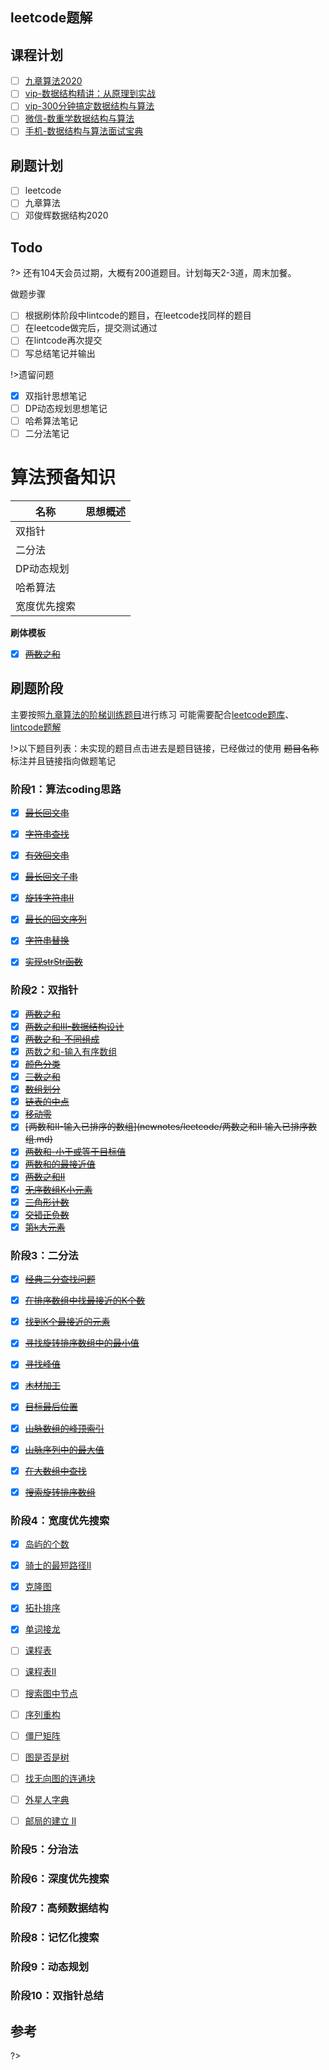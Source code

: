 ## leetcode题解

## 课程计划

- [ ] [九章算法2020]()
- [ ] [vip-数据结构精讲：从原理到实战](https://kaiwu.lagou.com/course/courseInfo.htm?courseId=20#/detail/pc?id=513)   
- [ ] [vip-300分钟搞定数据结构与算法](https://kaiwu.lagou.com/course/courseInfo.htm?courseId=3#/detail/pc?id=34) 
- [ ] [微信-数重学数据结构与算法](https://kaiwu.lagou.com/course/courseInfo.htm?courseId=185&sid=20-h5Url-0&buyFrom=2&pageId=1pz4#/content)  
- [ ] [手机-数据结构与算法面试宝典](https://kaiwu.lagou.com/course/courseInfo.htm?courseId=685&sid=20-h5Url-0&buyFrom=2&pageId=1pz4#/) 

## 刷题计划

- [ ] leetcode
- [ ] 九章算法
- [ ] 邓俊辉数据结构2020

## Todo

?> 还有104天会员过期，大概有200道题目。计划每天2-3道，周末加餐。

做题步骤
- [ ] 根据刷体阶段中lintcode的题目，在leetcode找同样的题目
- [ ] 在leetcode做完后，提交测试通过
- [ ] 在lintcode再次提交
- [ ] 写总结笔记并输出

!>遗留问题
- [x] 双指针思想笔记
- [ ] DP动态规划思想笔记
- [ ] 哈希算法笔记
- [ ] 二分法笔记

# 算法预备知识

| 名称  | 思想概述  |
|---|---|
| 双指针  |   |
| 二分法  |   |
| DP动态规划  |   |
| 哈希算法  |   |
| 宽度优先搜索  |   |

**刷体模板**

- [x] [~~两数之和~~](newnotes/leetcode/twoSum.md)

## **刷题阶段**

主要按照[九章算法的阶梯训练题目](https://www.lintcode.com/ladder/161/)进行练习
可能需要配合[leetcode题库](https://leetcode-cn.com/problemset/all/?search=%E5%AD%97%E7%AC%A6%E4%B8%B2%E6%9F%A5%E6%89%BE)、[lintcode题解](https://www.jiuzhang.com/problem)

!>以下题目列表：未实现的题目点击进去是题目链接，已经做过的使用 ~~题目名称~~ 标注并且链接指向做题笔记

### 阶段1：算法coding思路
- [x] ~~[最长回文串](newnotes/leetcode/最长回文串.md)~~
- [x] ~~[字符串查找](newnotes/leetcode/字符串查找.md)~~
- [x] ~~[有效回文串](newnotes/leetcode/验证回文串.md)~~
- [x] ~~[最长回文子串](newnotes/leetcode/最长回文子串.md)~~
- [x] ~~[旋转字符串II](newnotes/leetcode/旋转字符串II.md)~~
- [x] ~~[最长的回文序列](newnotes/leetcode/最长回文子序列.md)~~
- [x] ~~[字符串替换](newnotes/leetcode/字符串替换.md)~~
- [x] ~~[实现strStr函数](newnotes/leetcode/实现strStr函数.md)~~


### 阶段2：双指针
- [x] ~~[两数之和](newnotes/leetcode/两数之和.md)~~
- [x] ~~[两数之和III-数据结构设计](newnotes/leetcode/两数之和III-数据结构设计.md)~~
- [x] ~~[两数之和-不同组成](newnotes/leetcode/两数之和-不同组成.md)~~
- [x] [两数之和-输入有序数组](https://leetcode-cn.com/problems/two-sum-ii-input-array-is-sorted/)
- [x] ~~[颜色分类](newnotes/leetcode/颜色分类.md)~~
- [x] ~~[三数之和](newnotes/leetcode/三数之和.md)~~
- [x] ~~[数组划分](newnotes/leetcode/数组划分.md)~~
- [x] ~~[链表的中点](newnotes/leetcode/链表的中间节点.md)~~
- [x] ~~[移动零](newnotes/leetcode/移动零.md)~~
- [x] ~~[两数和II-输入已排序的数组](newnotes/leetcode/两数之和II 输入已排序数组.md)~~
- [x] ~~[两数和-小于或等于目标值](newnotes/leetcode/两数和-小于或等于目标值.md)~~
- [x] ~~[两数和的最接近值](newnotes/leetcode/两数和的最接近值.md)~~
- [x] ~~[两数之和II](newnotes/leetcode/两数之和II.md)~~
- [x] ~~[无序数组K小元素](newnotes/leetcode/无序数组K小元素.md)~~
- [x] ~~[三角形计数](newnotes/leetcode/三角形计数.md)~~
- [x] ~~[交错正负数](newnotes/leetcode/交错正负数.md)~~
- [x] ~~[第k大元素](newnotes/leetcode/第k大元素.md)~~

### 阶段3：二分法
- [x] ~~[经典二分查找问题](newnotes/leetcode/经典二分查找.md)~~
- [x] ~~[在排序数组中找最接近的K个数](newnotes/leetcode/在排序数组中找最接近的K个数.md)~~
- [x] ~~[找到K个最接近的元素](newnotes/leetcode/找到K个最接近的元素.md)~~
- [x] ~~[寻找旋转排序数组中的最小值](newnotes/leetcode/寻找旋转排序数组中的最小值.md)~~
- [x] ~~[寻找峰值](newnotes/leetcode/寻找山峰.md)~~
- [x] ~~[木材加工](newnotes/leetcode/木材加工.md)~~
- [x] ~~[目标最后位置](newnotes/leetcode/经典二分查找.md)~~
- [x] ~~[山脉数组的峰顶索引](newnotes/leetcode/山脉数组的峰顶索引.md)~~
- [x] ~~[山脉序列中的最大值](newnotes/leetcode/山脉序列的最大值.md)~~
- [x] ~~[在大数组中查找](newnotes/leetcode/在大数中查找.md)~~
- [x] ~~[搜索旋转排序数组](newnotes/leetcode/搜索旋转排序数组.md)~~


### 阶段4：宽度优先搜索
- [x] [岛屿的个数](newnotes/leetcode/岛屿的个数.md)
- [x] [骑士的最短路径II](newnotes/leetcode/骑士的最短路径II.md)
- [x] [克隆图](newnotes/leetcode/克隆图.md) 
- [x] [拓扑排序](newnotes/leetcode/拓扑排序.md) 
- [x] [单词接龙](newnotes/leetcode/单词接龙.md)
- [ ] [课程表](https://www.lintcode.com/problem/615/?_from=ladder&fromId=161) 
- [ ] [课程表II](https://www.lintcode.com/problem/616/?_from=ladder&fromId=161) 
- [ ] [搜索图中节点](https://www.lintcode.com/problem/618/?_from=ladder&fromId=161) 
- [ ] [序列重构](https://www.lintcode.com/problem/605/?_from=ladder&fromId=161) 
- [ ] [僵尸矩阵](https://www.lintcode.com/problem/598/?_from=ladder&fromId=161) 
- [ ] [图是否是树](https://www.lintcode.com/problem/178/?_from=ladder&fromId=161) 
- [ ] [找无向图的连通块](https://www.lintcode.com/problem/431/?_from=ladder&fromId=161) 
- [ ] [外星人字典](https://www.lintcode.com/problem/892/?_from=ladder&fromId=161) 
- [ ] [邮局的建立 II](https://www.lintcode.com/problem/573/?_from=ladder&fromId=161) 



### 阶段5：分治法
### 阶段6：深度优先搜索
### 阶段7：高频数据结构
### 阶段8：记忆化搜索
### 阶段9：动态规划
### 阶段10：双指针总结



  




## 参考

?>
[^1]: 九章2020算法班 <br>
[^2]: 剑指Offer <br>
[^3]: 拉钩算法班 <br>
[^4]: 邓俊辉数据结构2020 <br>
[^5]: [labuladong 86kstar](https://github.com/labuladong/fucking-algorithm) <br>
[^6]: [leetcode-master 4.9kstar](https://github.com/youngyangyang04/leetcode-master)<br>
[^7]: [leetcode 40kstar](https://github.com/azl397985856/leetcode)<br>
[^8]: [LeetCodeAnimation 63kstar](https://github.com/MisterBooo/LeetCodeAnimation)<br>
[^9]: [5分钟学算法](https://www.cxyxiaowu.com/)<br>
[^10]: [LeetCode-Go 16.3kstar](https://github.com/halfrost/LeetCode-Go)
